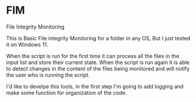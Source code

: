 # FIM
File Integrity Monitoring

This is Basic File integrity Monitoring for a folder in any OS, But I just tested it on Windows 11.

When the script is run for the first time it can process all the files in the input list and store their current state. 
When the script is run again it is able to detect changes in the content of the files being monitored and will notify the user who is running the script.

I'd like to develpe this tools, in the first step I'm going to add logging 
and make some function for organization of the code.
